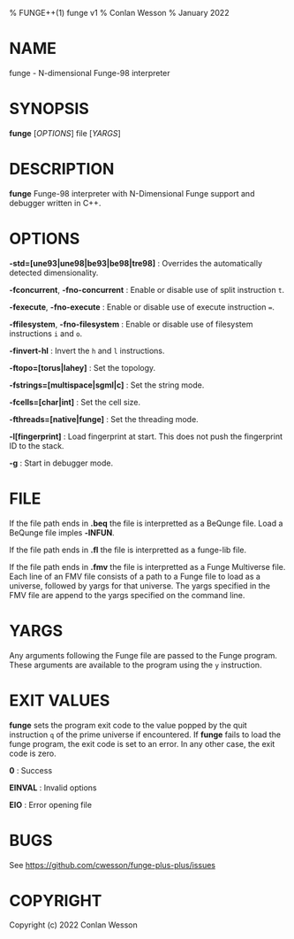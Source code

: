 % FUNGE++(1) funge v1
% Conlan Wesson
% January 2022

# NAME
funge - N-dimensional Funge-98 interpreter

# SYNOPSIS
**funge** [*OPTIONS*] file [*YARGS*]

# DESCRIPTION
**funge** Funge-98 interpreter with N-Dimensional Funge support and debugger
written in C++. 

# OPTIONS
**-std=[une93|une98|be93|be98|tre98]**
: Overrides the automatically detected dimensionality.

**-fconcurrent**, **-fno-concurrent**
: Enable or disable use of split instruction `t`.

**-fexecute**, **-fno-execute**
: Enable or disable use of execute instruction `=`.

**-ffilesystem**, **-fno-filesystem**
: Enable or disable use of filesystem instructions `i` and `o`.

**-finvert-hl**
: Invert the `h` and `l` instructions.

**-ftopo=[torus|lahey]**
: Set the topology.

**-fstrings=[multispace|sgml|c]**
: Set the string mode.

**-fcells=[char|int]**
: Set the cell size.

**-fthreads=[native|funge]**
: Set the threading mode.

**-l[fingerprint]**
: Load fingerprint at start.  This does not push the fingerprint ID to the
stack.

**-g**
: Start in debugger mode.

# FILE
If the file path ends in **.beq** the file is interpretted as a BeQunge
file.  Load a BeQunge file imples **-lNFUN**.

If the file path ends in **.fl** the file is interpretted as a funge-lib
file.

If the file path ends in **.fmv** the file is interpretted as a Funge Multiverse
file.  Each line of an FMV file consists of a path to a Funge file to load as a
universe, followed by yargs for that universe.  The yargs specified in the FMV
file are append to the yargs specified on the command line.

# YARGS
Any arguments following the Funge file are passed to the Funge program. These
arguments are available to the program using the `y` instruction.

# EXIT VALUES
**funge** sets the program exit code to the value popped by the quit instruction
`q` of the prime universe if encountered.  If **funge** fails to load the funge
program, the exit code is set to an error.  In any other case, the exit code is
zero.

**0**
: Success

**EINVAL**
: Invalid options

**EIO**
: Error opening file

# BUGS
See https://github.com/cwesson/funge-plus-plus/issues

# COPYRIGHT
Copyright (c) 2022 Conlan Wesson
